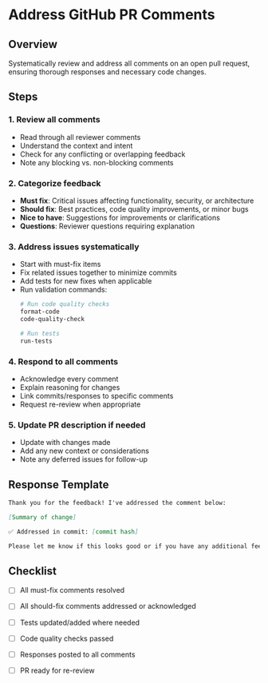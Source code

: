 # Address GitHub PR Comments

## Overview
Systematically review and address all comments on an open pull request, ensuring thorough responses and necessary code changes.

## Steps

### 1. **Review all comments**
   - Read through all reviewer comments
   - Understand the context and intent
   - Check for any conflicting or overlapping feedback
   - Note any blocking vs. non-blocking comments

### 2. **Categorize feedback**
   - **Must fix**: Critical issues affecting functionality, security, or architecture
   - **Should fix**: Best practices, code quality improvements, or minor bugs
   - **Nice to have**: Suggestions for improvements or clarifications
   - **Questions**: Reviewer questions requiring explanation

### 3. **Address issues systematically**
   - Start with must-fix items
   - Fix related issues together to minimize commits
   - Add tests for new fixes when applicable
   - Run validation commands:
     ```bash
     # Run code quality checks
     format-code
     code-quality-check
     
     # Run tests
     run-tests
     ```

### 4. **Respond to all comments**
   - Acknowledge every comment
   - Explain reasoning for changes
   - Link commits/responses to specific comments
   - Request re-review when appropriate

### 5. **Update PR description if needed**
   - Update with changes made
   - Add any new context or considerations
   - Note any deferred issues for follow-up

## Response Template

```markdown
Thank you for the feedback! I've addressed the comment below:

[Summary of change]

✅ Addressed in commit: [commit hash]

Please let me know if this looks good or if you have any additional feedback.
```

## Checklist
- [ ] All must-fix comments resolved
- [ ] All should-fix comments addressed or acknowledged
- [ ] Tests updated/added where needed
- [ ] Code quality checks passed
- [ ] Responses posted to all comments
- [ ] PR ready for re-review

